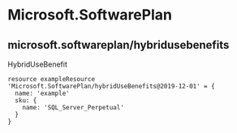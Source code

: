 # Microsoft.SoftwarePlan

## microsoft.softwareplan/hybridusebenefits

HybridUseBenefit
```bicep
resource exampleResource 'Microsoft.SoftwarePlan/hybridUseBenefits@2019-12-01' = {
  name: 'example'
  sku: {
    name: 'SQL_Server_Perpetual'
  }
}
```
